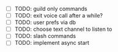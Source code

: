 - [ ] TODO: guild only commands
- [ ] TODO: exit voice call after a while?
- [ ] TODO: user prefs via db
- [ ] TODO: choose text channel to listen to
- [ ] TODO: slash commands
- [ ] TODO: implement async start
